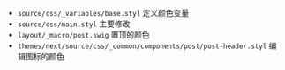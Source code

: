 

* `source/css/_variables/base.styl` 定义颜色变量
* `source/css/main.styl` 主要修改
* `layout/_macro/post.swig` 置顶的颜色
* `themes/next/source/css/_common/components/post/post-header.styl` 编辑图标的颜色
